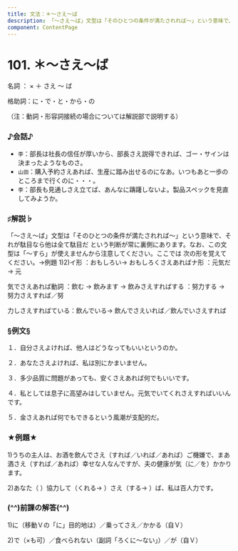 ```yaml
---
title: 文法：＊～さえ～ば
description: 「～さえ～ば」文型は「そのひとつの条件が満たされれば～」という意味で、それが駄目なら他は全て駄目だ という判断が常に裏側にあります。なお、この文型は「～すら」が使えませんから注意してください。ここでは 次の形を覚えてください。→例題 1)2)イ形 ：おもしろい→ おもしろくさえあればナ形 ：元気だ → 元
component: ContentPage
---
```



# 101. ＊～さえ～ば
名詞 ： × ＋ さえ ～ ば

格助詞：に・で・と・から・の  

（注：動詞・形容詞接続の場合については解説部で説明する）
### ♪会話♪
- `李`：部長は社長の信任が厚いから、部長さえ説得できれば、ゴー・サインは決まったようなものさ。
- `山田`：購入予約さえあれば、生産に踏み出せるのになあ。いつもあと一歩のところまで行くのに・・・。
- `李`：部長も見通しさえ立てば、あんなに躊躇しないよ。製品スペックを見直してみようか。
### ♯解説♭
「～さえ～ば」文型は「そのひとつの条件が満たされれば～」という意味で、それが駄目なら他は全て駄目だ という判断が常に裏側にあります。なお、この文型は「～すら」が使えませんから注意してください。ここでは 次の形を覚えてください。→例題 1)2)イ形 ：おもしろい→ おもしろくさえあればナ形 ：元気だ → 元

気でさえあれば動詞 ：飲む → 飲みます → 飲みさえすればする ：努力する → 努力さえすれば／努

力しさえすればている：飲んでいる→ 飲んでさえいれば／飲んでいさえすれば
### §例文§
１．自分さえよければ、他人はどうなってもいいというのか。

２．あなたさえよければ、私は別にかまいません。

３．多少品質に問題があっても、安くさえあれば何でもいいです。

４．私としては息子に高望みはしていません。元気でいてくれさえすればいいんです。

５．金さえあれば何でもできるという風潮が支配的だ。
### ★例題★
1)うちの主人は、お酒を飲んでさえ（すれば／いれば／あれば）ご機嫌で、まあ酒さえ（すれば／あれば）幸せな人なんですが、夫の健康が気（に／を）かかります。  

2)あなた（ ）協力して（くれる→ ）さえ（する→ ）ば、私は百人力です。
### (^^)前課の解答(^^)
1)に（移動Ｖの「に」目的地は）／乗ってさえ／かかる（自Ｖ）

2)で（×も可）／食べられない（副詞「ろくに～ない」）／が（自Ｖ）
